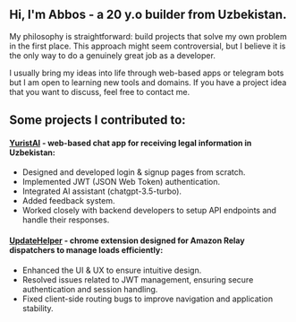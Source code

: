 ## Hi, I'm Abbos - a 20 y.o builder from Uzbekistan.

My philosophy is straightforward: build projects that solve my own problem in the first place. This approach might seem controversial, but I believe it is the only way to do a genuinely great job as a developer.

I usually bring my ideas into life through web-based apps or telegram bots but I am open to learning new tools and domains. If you have a project idea that you want to discuss, feel free to contact me.

## Some projects I contributed to:

#### [YuristAI](https://github.com/javoxirone/yuristai-client-side) - web-based chat app for receiving legal information in Uzbekistan:
- Designed and developed login & signup pages from scratch.
- Implemented JWT (JSON Web Token) authentication.
- Integrated AI assistant (chatgpt-3.5-turbo).
- Added feedback system.
- Worked closely with backend developers to setup API endpoints and handle their responses.

#### [UpdateHelper](https://chromewebstore.google.com/detail/updatehelper/hgkmpgodmnpfbcfpicchlpgiigknppnl?hl=en) - chrome extension designed for Amazon Relay dispatchers to manage loads efficiently:
- Enhanced the UI & UX to ensure intuitive design.
- Resolved issues related to JWT management, ensuring secure authentication and session handling.
- Fixed client-side routing bugs to improve navigation and application stability.


